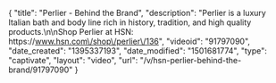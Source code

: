 {
    "title": "Perlier - Behind the Brand",
    "description": "Perlier is a luxury Italian bath and body line rich in history, tradition, and high quality products.\n\nShop Perlier at HSN: https:\/\/www.hsn.com\/shop\/perlier\/136",
    "videoid": "91797090",
    "date_created": "1395337193",
    "date_modified": "1501681774",
    "type": "captivate",
    "layout": "video",
    "url": "\/v\/hsn-perlier-behind-the-brand\/91797090"
}